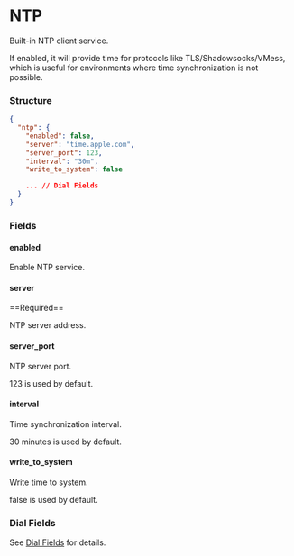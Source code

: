 # NTP

Built-in NTP client service.

If enabled, it will provide time for protocols like TLS/Shadowsocks/VMess, which is useful for environments where time
synchronization is not possible.

### Structure

```json
{
  "ntp": {
    "enabled": false,
    "server": "time.apple.com",
    "server_port": 123,
    "interval": "30m",
    "write_to_system": false

    ... // Dial Fields
  }
}

```

### Fields

#### enabled

Enable NTP service.

#### server

==Required==

NTP server address.

#### server_port

NTP server port.

123 is used by default.

#### interval

Time synchronization interval.

30 minutes is used by default.

#### write_to_system

Write time to system.

false is used by default.

### Dial Fields

See [Dial Fields](/configuration/shared/dial/) for details.